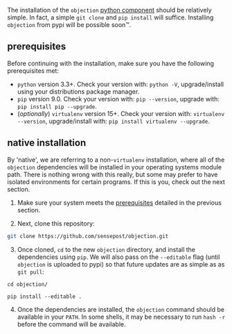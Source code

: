 The installation of the `objection` [python component](components) should be relatively simple. In fact, a simple `git clone` and `pip install` will suffice. Installing `objection` from pypi will be possible soon™.

## prerequisites
Before continuing with the installation, make sure you have the following prerequisites met:

- `python` version 3.3+. Check your version with: `python -V`, upgrade/install using your distributions package manager.
- `pip` version 9.0. Check your version with: `pip --version`, upgrade with: `pip install pip --upgrade`.
- (_optionally_) `virtualenv` version 15+. Check your version with: `virtualenv --version`, upgrade/install with: `pip install virtualenv --upgrade`.

## native installation
By 'native', we are referring to a non-`virtualenv` installation, where all of the `objection` dependencies will be installed in your operating systems module path. There is nothing wrong with this really, but some may prefer to have isolated environments for certain programs. If this is you, check out the next section.

1. Make sure your system meets the [prerequisites](#prerequisites) detailed in the previous section.

2. Next, clone this repository:
```bash
git clone https://github.com/sensepost/objection.git
```

3. Once cloned, `cd` to the new `objection` directory, and install the dependencies using `pip`. We will also pass on the `--editable` flag (until `objection` is uploaded to pypi) so that future updates are as simple as as `git pull`:
```
cd objection/
```

```
pip install --editable .
```

4. Once the dependencies are installed, the `objection` command should be available in your `PATH`. In some shells, it may be necessary to run `hash -r` before the command will be available.